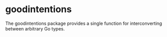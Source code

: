 # goodintentions

The goodintentions package provides a single function for interconverting between arbitrary Go types.

